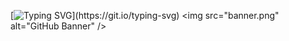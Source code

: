 <!--  svg -->    
[![Typing SVG](https://readme-typing-svg.herokuapp.com?color=%2382edd5&center=true&vCenter=true&width=600&lines=I+am+ochazkeee!;+Welcome+to+My+Profile!;)](https://git.io/typing-svg)
<img src="banner.png" alt="GitHub Banner" />

